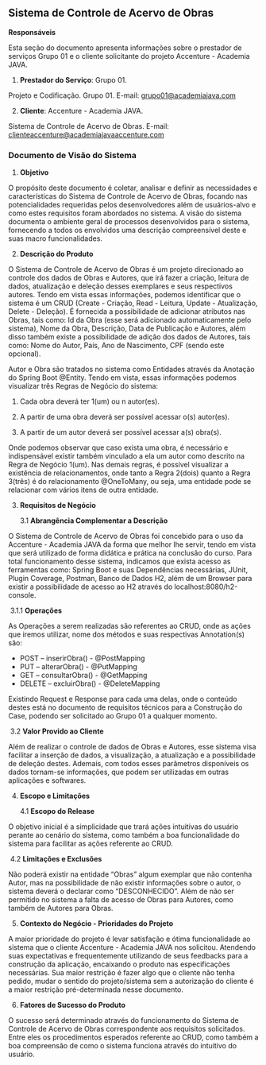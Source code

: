 ## **Sistema de Controle de Acervo de Obras** 

 

**Responsáveis** 

Esta seção do documento apresenta informações sobre o prestador de serviços Grupo 01 e o cliente solicitante do projeto Accenture - Academia JAVA. 

1. **Prestador do Serviço**: Grupo 01. 

Projeto e Codificação. Grupo 01. E-mail: grupo01@academiajava.com 

2. **Cliente**: Accenture - Academia JAVA. 

Sistema de Controle de Acervo de Obras. E-mail: clienteaccenture@academiajavaaccenture.com 

 

### **Documento de Visão do Sistema** 

1. **Objetivo** 

O propósito deste documento é coletar, analisar e definir as necessidades e características do Sistema de Controle de Acervo de Obras, focando nas potencialidades requeridas pelos desenvolvedores além de usuários-alvo e como estes requisitos foram abordados no sistema. A visão do sistema documenta o ambiente geral de processos desenvolvidos para o sistema, fornecendo a todos os envolvidos uma descrição compreensível deste e suas macro funcionalidades. 

 

2. **Descrição do Produto** 

O Sistema de Controle de Acervo de Obras é um projeto direcionado ao controle dos dados de Obras e Autores, que irá fazer a criação, leitura de dados, atualização e deleção desses exemplares e seus respectivos autores. Tendo em vista essas informações, podemos identificar que o sistema é um CRUD (Create - Criação, Read - Leitura, Update - Atualização, Delete - Deleção). É fornecida a possibilidade de adicionar atributos nas Obras, tais como: Id da Obra (esse será adicionado automaticamente pelo sistema), Nome da Obra, Descrição, Data de Publicação e Autores, além disso também existe a possibilidade de adição dos dados de Autores, tais como: Nome do Autor, País, Ano de Nascimento, CPF (sendo este opcional). 

Autor e Obra são tratados no sistema como Entidades através da Anotação do Spring Boot @Entity. Tendo em vista, essas informações podemos visualizar três Regras de Negócio do sistema: 

1) Cada obra deverá ter 1(um) ou n autor(es). 

2) A partir de uma obra deverá ser possível acessar o(s) autor(es). 

3) A partir de um autor deverá ser possível acessar a(s) obra(s). 

Onde podemos observar que caso exista uma obra, é necessário e indispensável existir também vinculado a ela um autor como descrito na Regra de Negócio 1(um). Nas demais regras, é possível visualizar a existência de relacionamentos, onde tanto a Regra 2(dois) quanto a Regra 3(três) é do relacionamento @OneToMany, ou seja, uma entidade pode se relacionar com vários itens de outra entidade. 

 

3. **Requisitos de Negócio** 

   3.1 **Abrangência Complementar a Descrição** 

O Sistema de Controle de Acervo de Obras foi concebido para o uso da Accenture - Academia JAVA da forma que melhor lhe servir, tendo em vista que será utilizado de forma didática e prática na conclusão do curso. Para total funcionamento desse sistema, indicamos que exista acesso as ferramentas como: Spring Boot e suas Dependências necessárias, JUnit, Plugin Coverage, Postman, Banco de Dados H2, além de um Browser para existir a possibilidade de acesso ao H2 através do localhost:8080/h2-console. 

​	3.1.1 **Operações** 

As Operações a serem realizadas são referentes ao CRUD, onde as ações que iremos utilizar, nome dos métodos e suas respectivas Annotation(s) são: 

- POST – inserirObra() - @PostMapping 
- PUT – alterarObra() - @PutMapping 
- GET – consultarObra() - @GetMapping 
- DELETE – excluirObra() - @DeleteMapping 

Existindo Request e Response para cada uma delas, onde o conteúdo destes está no documento de requisitos técnicos para a Construção do Case, podendo ser solicitado ao Grupo 01 a qualquer momento. 

​	3.2 **Valor Provido ao Cliente** 

Além de realizar o controle de dados de Obras e Autores, esse sistema visa facilitar a inserção de dados, a visualização, a atualização e a possibilidade de deleção destes. Ademais, com todos esses parâmetros disponíveis os dados tornam-se informações, que podem ser utilizadas em outras aplicações e softwares. 

 

4. **Escopo e Limitações** 

   4.1 **Escopo do Release** 

O objetivo inicial é a simplicidade que trará ações intuitivas do usuário perante ao cenário do sistema, como também a boa funcionalidade do sistema para facilitar as ações referente ao CRUD. 

​	4.2 **Limitações e Exclusões** 

Não poderá existir na entidade “Obras” algum exemplar que não contenha Autor, mas na possibilidade de não existir informações sobre o autor, o sistema deverá o declarar como “DESCONHECIDO”. Além de não ser permitido no sistema a falta de acesso de Obras para Autores, como também de Autores para Obras. 

 

5. **Contexto do Negócio - Prioridades do Projeto** 

A maior prioridade do projeto é levar satisfação e ótima funcionalidade ao sistema que o cliente Accenture - Academia JAVA nos solicitou. Atendendo suas expectativas e frequentemente utilizando de seus feedbacks para a construção da aplicação, encaixando o produto nas especificações necessárias. Sua maior restrição é fazer algo que o cliente não tenha pedido, mudar o sentido do projeto/sistema sem a autorização do cliente é a maior restrição pré-determinada nesse documento. 

 

6. **Fatores de Sucesso do Produto** 

O sucesso será determinado através do funcionamento do Sistema de Controle de Acervo de Obras correspondente aos requisitos solicitados. Entre eles os procedimentos esperados referente ao CRUD, como também a boa compreensão de como o sistema funciona através do intuitivo do usuário. 

